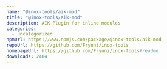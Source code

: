 ```yaml
---
name: "@inox-tools/aik-mod"
title: "@inox-tools/aik-mod"
description: AIK Plugin for inline modules
categories:
  - uncategorized
npmUrl: https://www.npmjs.com/package/@inox-tools/aik-mod
repoUrl: https://github.com/Fryuni/inox-tools
homepageUrl: https://github.com/Fryuni/inox-tools#readme
downloads: 2484
---
```

